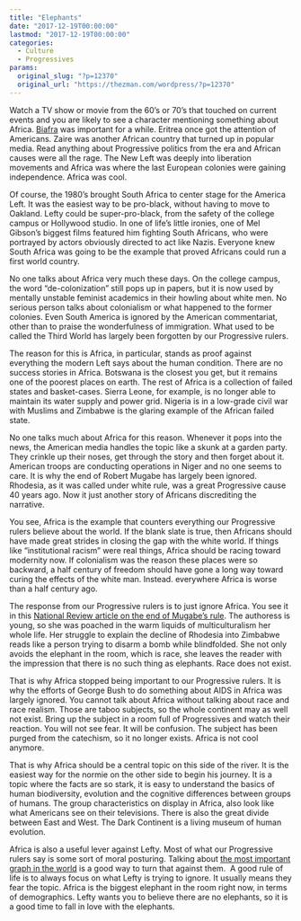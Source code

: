 ```yaml
---
title: "Elephants"
date: "2017-12-19T00:00:00"
lastmod: "2017-12-19T00:00:00"
categories:
  - Culture
  - Progressives
params:
  original_slug: "?p=12370"
  original_url: "https://thezman.com/wordpress/?p=12370"
---
```


Watch a TV show or movie from the 60’s or 70’s that touched on current
events and you are likely to see a character mentioning something about
Africa. [Biafra](https://en.wikipedia.org/wiki/Biafra) was important for
a while. Eritrea once got the attention of Americans. Zaire was another
African country that turned up in popular media. Read anything about
Progressive politics from the era and African causes were all the rage.
The New Left was deeply into liberation movements and Africa was where
the last European colonies were gaining independence. Africa was cool.

Of course, the 1980’s brought South Africa to center stage for the
America Left. It was the easiest way to be pro-black, without having to
move to Oakland. Lefty could be super-pro-black, from the safety of the
college campus or Hollywood studio. In one of life’s little ironies, one
of Mel Gibson’s biggest films featured him fighting South Africans, who
were portrayed by actors obviously directed to act like Nazis. Everyone
knew South Africa was going to be the example that proved Africans could
run a first world country.

No one talks about Africa very much these days. On the college campus,
the word “de-colonization” still pops up in papers, but it is now used
by mentally unstable feminist academics in their howling about white
men. No serious person talks about colonialism or what happened to the
former colonies. Even South America is ignored by the American
commentariat, other than to praise the wonderfulness of immigration.
What used to be called the Third World has largely been forgotten by our
Progressive rulers.

The reason for this is Africa, in particular, stands as proof against
everything the modern Left says about the human condition. There are no
success stories in Africa. Botswana is the closest you get, but it
remains one of the poorest places on earth. The rest of Africa is a
collection of failed states and basket-cases. Sierra Leone, for example,
is no longer able to maintain its water supply and power grid. Nigeria
is in a low-grade civil war with Muslims and Zimbabwe is the glaring
example of the African failed state.

No one talks much about Africa for this reason. Whenever it pops into
the news, the American media handles the topic like a skunk at a garden
party. They crinkle up their noses, get through the story and then
forget about it. American troops are conducting operations in Niger and
no one seems to care. It is why the end of Robert Mugabe has largely
been ignored. Rhodesia, as it was called under white rule, was a great
Progressive cause 40 years ago. Now it just another story of Africans
discrediting the narrative.

You see, Africa is the example that counters everything our Progressive
rulers believe about the world. If the blank slate is true, then
Africans should have made great strides in closing the gap with the
white world. If things like “institutional racism” were real things,
Africa should be racing toward modernity now. If colonialism was the
reason these places were so backward, a half century of freedom should
have gone a long way toward curing the effects of the white man.
Instead. everywhere Africa is worse than a half century ago.

The response from our Progressive rulers is to just ignore Africa. You
see it in this [National Review article on the end of Mugabe’s
rule](http://www.nationalreview.com/article/454674/robert-mugabe-zimbabwe-descent-crisis).
The authoress is young, so she was poached in the warm liquids of
multiculturalism her whole life. Her struggle to explain the decline of
Rhodesia into Zimbabwe reads like a person trying to disarm a bomb while
blindfolded. She not only avoids the elephant in the room, which is
race, she leaves the reader with the impression that there is no such
thing as elephants. Race does not exist.

That is why Africa stopped being important to our Progressive rulers. It
is why the efforts of George Bush to do something about AIDS in Africa
was largely ignored. You cannot talk about Africa without talking about
race and race realism. Those are taboo subjects, so the whole continent
may as well not exist. Bring up the subject in a room full of
Progressives and watch their reaction. You will not see fear. It will be
confusion. The subject has been purged from the catechism, so it no
longer exists. Africa is not cool anymore.

That is why Africa should be a central topic on this side of the river.
It is the easiest way for the normie on the other side to begin his
journey. It is a topic where the facts are so stark, it is easy to
understand the basics of human biodiversity, evolution and the cognitive
differences between groups of humans. The group characteristics on
display in Africa, also look like what Americans see on their
televisions. There is also the great divide between East and West. The
Dark Continent is a living museum of human evolution.

Africa is also a useful lever against Lefty. Most of what our
Progressive rulers say is some sort of moral posturing. Talking about
[the most important graph in the
world](http://www.unz.com/isteve/the-worlds-most-important-graph/) is a
good way to turn that against them.  A good rule of life is to always
focus on what Lefty is trying to ignore. It usually means they fear the
topic. Africa is the biggest elephant in the room right now, in terms of
demographics. Lefty wants you to believe there are no elephants, so it
is a good time to fall in love with the elephants.
